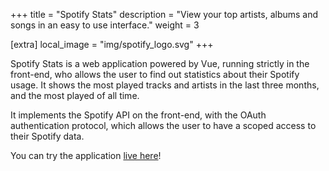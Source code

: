 +++
title = "Spotify Stats"
description = "View your top artists, albums and songs in an easy to use interface."
weight = 3

[extra]
local_image = "img/spotify_logo.svg"
+++

Spotify Stats is a web application powered by Vue, running strictly in the front-end, who allows the user to find out statistics about their Spotify usage. It shows the most played tracks and artists in the last three months, and the most played of all time.

It implements the Spotify API on the front-end, with the OAuth authentication protocol, which allows the user to have a scoped access to their Spotify data.

You can try the application [live here](https://stats.nezia.dev)!
